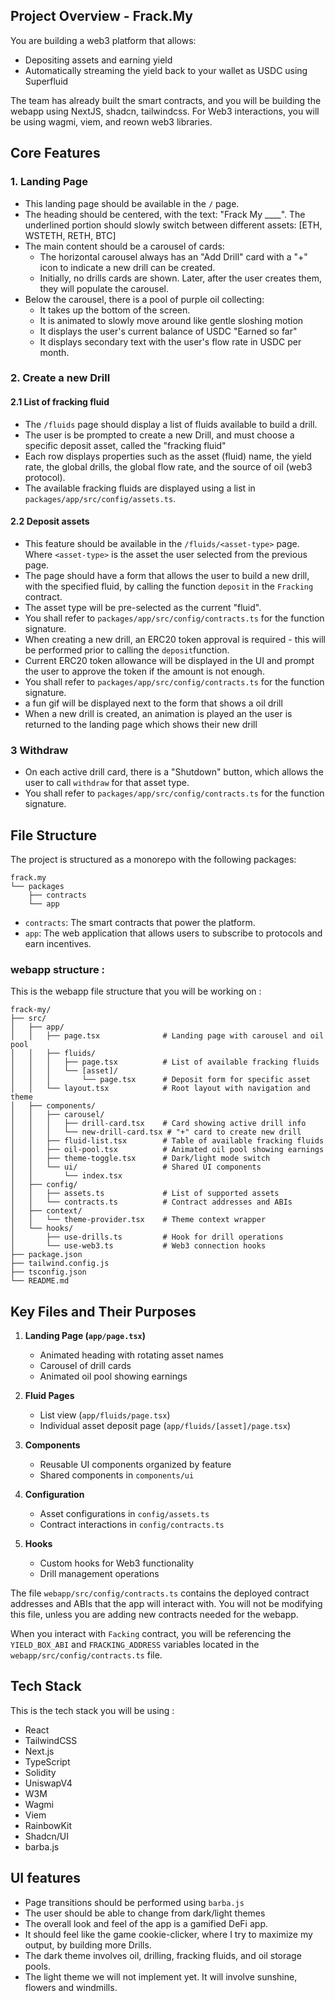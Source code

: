 ## Project Overview - Frack.My

You are building a web3 platform that allows:

- Depositing assets and earning yield
- Automatically streaming the yield back to your wallet as USDC using Superfluid

The team has already built the smart contracts, and you will be building the webapp using NextJS, shadcn, tailwindcss. For Web3 interactions, you will be using wagmi, viem, and reown web3 libraries.

## Core Features

### 1. Landing Page

- This landing page should be available in the `/` page.
- The heading should be centered, with the text: "Frack My ____". The underlined portion should slowly switch between different assets: [ETH, WSTETH, RETH, BTC] 
- The main content should be a carousel of cards:
  - The horizontal carousel always has an "Add Drill" card with a "+" icon to indicate a new drill can be created.
  - Initially, no drills cards are shown. Later, after the user creates them, they will populate the carousel.
- Below the carousel, there is a pool of purple oil collecting:
  - It takes up the bottom of the screen.
  - It is animated to slowly move around like gentle sloshing motion
  - It displays the user's current balance of USDC "Earned so far"
  - It displays secondary text with the user's flow rate in USDC per month.

### 2. Create a new Drill

#### 2.1 List of fracking fluid

- The `/fluids` page should display a list of fluids available to build a drill.
- The user is be prompted to create a new Drill, and must choose a specific deposit asset, called the "fracking fluid"
- Each row displays properties such as the asset (fluid) name, the yield rate, the global drills, the global flow rate, and the source of oil (web3 protocol).
- The available fracking fluids are displayed using a list in `packages/app/src/config/assets.ts`.

#### 2.2 Deposit assets

- This feature should be available in the `/fluids/<asset-type>` page. Where `<asset-type>` is the asset the user selected from the previous page.
- The page should have a form that allows the user to build a new drill, with the specified fluid, by calling the function `deposit` in the `Fracking` contract.
- The asset type will be pre-selected as the current "fluid".
- You shall refer to `packages/app/src/config/contracts.ts` for the function signature.
- When creating a new drill, an ERC20 token approval is required - this will be performed prior to calling the `deposit`function.
- Current ERC20 token allowance will be displayed in the UI and prompt the user to approve the token if the amount is not enough.
- You shall refer to `packages/app/src/config/contracts.ts` for the function signature.
- a fun gif will be displayed next to the form that shows a oil drill
- When a new drill is created, an animation is played an the user is returned to the landing page which shows their new drill

### 3 Withdraw

- On each active drill card, there is a "Shutdown" button, which allows the user to call `withdraw` for that asset type.
- You shall refer to `packages/app/src/config/contracts.ts` for the function signature.

## File Structure

The project is structured as a monorepo with the following packages:

```
frack.my
└── packages
    ├── contracts
    └── app
```

- `contracts`: The smart contracts that power the platform.
- `app`: The web application that allows users to subscribe to protocols and earn incentives.

### webapp structure :

This is the webapp file structure that you will be working on :

```filetree
frack-my/
├── src/
│   ├── app/
│   │   ├── page.tsx              # Landing page with carousel and oil pool
│   │   ├── fluids/
│   │   │   ├── page.tsx          # List of available fracking fluids
│   │   │   └── [asset]/
│   │   │       └── page.tsx      # Deposit form for specific asset
│   │   └── layout.tsx            # Root layout with navigation and theme
│   ├── components/
│   │   ├── carousel/
│   │   │   ├── drill-card.tsx    # Card showing active drill info
│   │   │   └── new-drill-card.tsx # "+" card to create new drill
│   │   ├── fluid-list.tsx        # Table of available fracking fluids
│   │   ├── oil-pool.tsx          # Animated oil pool showing earnings
│   │   ├── theme-toggle.tsx      # Dark/light mode switch
│   │   └── ui/                   # Shared UI components
│   │       └── index.tsx
│   ├── config/
│   │   ├── assets.ts             # List of supported assets
│   │   └── contracts.ts          # Contract addresses and ABIs
│   ├── context/
│   │   └── theme-provider.tsx    # Theme context wrapper
│   └── hooks/
│       ├── use-drills.ts         # Hook for drill operations
│       └── use-web3.ts           # Web3 connection hooks
├── package.json
├── tailwind.config.js
├── tsconfig.json
└── README.md
```

## Key Files and Their Purposes

1. **Landing Page (`app/page.tsx`)**
   - Animated heading with rotating asset names
   - Carousel of drill cards
   - Animated oil pool showing earnings

2. **Fluid Pages**
   - List view (`app/fluids/page.tsx`)
   - Individual asset deposit page (`app/fluids/[asset]/page.tsx`)

3. **Components**
   - Reusable UI components organized by feature
   - Shared components in `components/ui`

4. **Configuration**
   - Asset configurations in `config/assets.ts`
   - Contract interactions in `config/contracts.ts`

5. **Hooks**
   - Custom hooks for Web3 functionality
   - Drill management operations

The file `webapp/src/config/contracts.ts` contains the deployed contract addresses and ABIs that the app will interact with.
You will not be modifying this file, unless you are adding new contracts needed for the webapp.

When you interact with `Facking` contract, you will be referencing the `YIELD_BOX_ABI` and `FRACKING_ADDRESS` variables located in the `webapp/src/config/contracts.ts` file.

## Tech Stack

This is the tech stack you will be using :

- React
- TailwindCSS
- Next.js
- TypeScript
- Solidity
- UniswapV4
- W3M
- Wagmi
- Viem
- RainbowKit
- Shadcn/UI
- barba.js

## UI features

- Page transitions should be performed using `barba.js`
- The user should be able to change from dark/light themes
- The overall look and feel of the app is a gamified DeFi app.
- It should feel like the game cookie-clicker, where I try to maximize my output, by building more Drills.
- The dark theme involves oil, drilling, fracking fluids, and oil storage pools.
- The light theme we will not implement yet. It will involve sunshine, flowers and windmills.